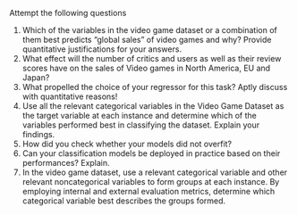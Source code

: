 
Attempt the following questions


 1. Which of the variables in the video game dataset or a combination of them best predicts “global sales” of video games and why? Provide quantitative justifications for your answers.
 2. What effect will the number of critics and users as well as their review scores have on the sales of Video games in North America, EU and Japan?
 3. What propelled the choice of your regressor for this task? Aptly discuss with quantitative reasons!
 4. Use all the relevant categorical variables in the Video Game Dataset as the target variable at each instance and determine which of the variables performed best in classifying the dataset. Explain your findings.
 5. How did you check whether your models did not overfit?
 6. Can your classification models be deployed in practice based on their performances? Explain.
 7. In the video game dataset, use a relevant categorical variable and other relevant noncategorical variables to form groups at each instance. By employing internal and external evaluation metrics, determine which categorical variable best describes the groups formed. 
